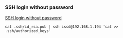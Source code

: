 ###  SSH login without password


[SSH login without password](http://www.linuxproblem.org/art_9.html "SSH login without password")


 

```
cat .ssh/id_rsa.pub | ssh issd@192.168.1.194 'cat >> .ssh/authorized_keys'
```
